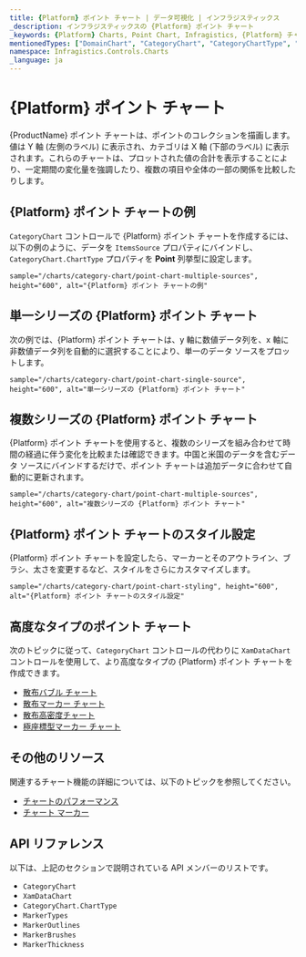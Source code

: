 ```yaml
---
title: {Platform} ポイント チャート | データ可視化 | インフラジスティックス
_description: インフラジスティックスの {Platform} ポイント チャート
_keywords: {Platform} Charts, Point Chart, Infragistics, {Platform} チャート, ポイント チャート, インフラジスティックス
mentionedTypes: ["DomainChart", "CategoryChart", "CategoryChartType", "Legend", "Series"]
namespace: Infragistics.Controls.Charts
_language: ja
---
```

# {Platform} ポイント チャート

{ProductName} ポイント チャートは、ポイントのコレクションを描画します。値は Y 軸 (左側のラベル) に表示され、カテゴリは X 軸 (下部のラベル) に表示されます。これらのチャートは、プロットされた値の合計を表示することにより、一定期間の変化量を強調したり、複数の項目や全体の一部の関係を比較したりします。

## {Platform} ポイント チャートの例

`CategoryChart` コントロールで {Platform}  ポイント チャートを作成するには、以下の例のように、データを `ItemsSource` プロパティにバインドし、`CategoryChart.ChartType` プロパティを **Point** 列挙型に設定します。

`sample="/charts/category-chart/point-chart-multiple-sources", height="600", alt="{Platform} ポイント チャートの例"`



<div class="divider--half"></div>

## 単一シリーズの {Platform} ポイント チャート

次の例では、{Platform} ポイント チャートは、y 軸に数値データ列を、x 軸に非数値データ列を自動的に選択することにより、単一のデータ ソースをプロットします。

`sample="/charts/category-chart/point-chart-single-source", height="600", alt="単一シリーズの {Platform} ポイント チャート"`



<div class="divider--half"></div>

## 複数シリーズの {Platform} ポイント チャート

{Platform} ポイント チャートを使用すると、複数のシリーズを組み合わせて時間の経過に伴う変化を比較または確認できます。中国と米国のデータを含むデータ ソースにバインドするだけで、ポイント チャートは追加データに合わせて自動的に更新されます。

`sample="/charts/category-chart/point-chart-multiple-sources", height="600", alt="複数シリーズの {Platform} ポイント チャート"`



<div class="divider--half"></div>

## {Platform} ポイント チャートのスタイル設定

{Platform} ポイント チャートを設定したら、マーカーとそのアウトライン、ブラシ、太さを変更するなど、スタイルをさらにカスタマイズします。

`sample="/charts/category-chart/point-chart-styling", height="600", alt="{Platform} ポイント チャートのスタイル設定"`



<div class="divider--half"></div>

## 高度なタイプのポイント チャート

次のトピックに従って、`CategoryChart` コントロールの代わりに `XamDataChart` コントロールを使用して、より高度なタイプの {Platform} ポイント チャートを作成できます。

- [散布バブル チャート](bubble-chart.md)
- [散布マーカー チャート](scatter-chart.md#{PlatformLower}-散布マーカー-チャート)
- [散布高密度チャート](scatter-chart.md#{PlatformLower}-散布高密度チャート)
- [極座標型マーカー チャート](polar-chart.md#{PlatformLower}-極座標型マーカー-チャート)

## その他のリソース

関連するチャート機能の詳細については、以下のトピックを参照してください。

- [チャートのパフォーマンス](../features/chart-performance.md)
- [チャート マーカー](../features/chart-markers.md)

## API リファレンス

以下は、上記のセクションで説明されている API メンバーのリストです。

- `CategoryChart`
- `XamDataChart`
- `CategoryChart.ChartType`
- `MarkerTypes`
- `MarkerOutlines`
- `MarkerBrushes`
- `MarkerThickness`


